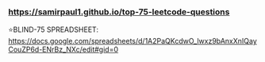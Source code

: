 ### https://samirpaul1.github.io/top-75-leetcode-questions

 
⭐BLIND-75 SPREADSHEET: https://docs.google.com/spreadsheets/d/1A2PaQKcdwO_lwxz9bAnxXnIQayCouZP6d-ENrBz_NXc/edit#gid=0
